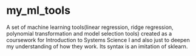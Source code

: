 # my_ml_tools

A set of machine learning tools(linear regression, ridge regression, polynomial transformation and model selection tools) created as a coursework for Introduction to Systems Science I and also just to deepen my understanding of how they work. Its syntax is an imitation of sklearn.
